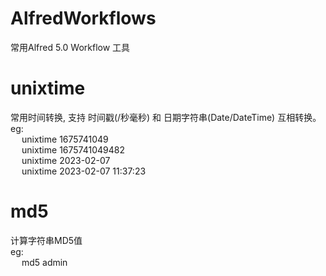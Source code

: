 # AlfredWorkflows
常用Alfred 5.0 Workflow 工具


# unixtime
常用时间转换, 支持 时间戳(/秒毫秒) 和 日期字符串(Date/DateTime) 互相转换。  
eg:  
&emsp; unixtime 1675741049  
&emsp; unixtime 1675741049482  
&emsp; unixtime 2023-02-07  
&emsp; unixtime 2023-02-07 11:37:23  

# md5
计算字符串MD5值  
eg:  
&emsp; md5 admin  

